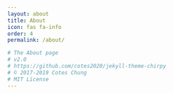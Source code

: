 ```yaml
---
layout: about
title: About
icon: fas fa-info
order: 4
permalink: /about/

# The About page
# v2.0
# https://github.com/cotes2020/jekyll-theme-chirpy
# © 2017-2019 Cotes Chung
# MIT License
---
```

